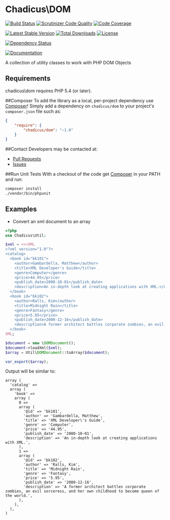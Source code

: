 # Chadicus\DOM
[![Build Status](https://travis-ci.org/chadicus/dom-php.svg?branch=master)](https://travis-ci.org/chadicus/dom-php)
[![Scrutinizer Code Quality](http://img.shields.io/scrutinizer/g/chadicus/dom-php.svg?style=flat)](https://scrutinizer-ci.com/g/chadicus/dom-php/)
[![Code Coverage](http://img.shields.io/coveralls/chadicus/dom-php.svg?style=flat)](https://coveralls.io/r/chadicus/dom-php)

[![Latest Stable Version](http://img.shields.io/packagist/v/chadicus/dom.svg?style=flat)](https://packagist.org/packages/chadicus/dom)
[![Total Downloads](http://img.shields.io/packagist/dt/chadicus/dom.svg?style=flat)](https://packagist.org/packages/chadicus/dom)
[![License](http://img.shields.io/packagist/l/chadicus/dom.svg?style=flat)](https://packagist.org/packages/chadicus/dom)

[![Dependency Status](https://www.versioneye.com/user/projects/55fdfd99601dd9001f000001/badge.svg?style=flat)](https://www.versioneye.com/user/projects/55fdfd99601dd9001f000001)

[![Documentation](https://img.shields.io/badge/reference-phpdoc-blue.svg?style=flat)](http://www.pholiophp.org/chadicus/dom)

A collection of utility classes to work with PHP DOM Objects

## Requirements

chadicus\dom requires PHP 5.4 (or later).

##Composer
To add the library as a local, per-project dependency use [Composer](http://getcomposer.org)! Simply add a dependency on
`chadicus/dom` to your project's `composer.json` file such as:

```json
{
    "require": {
        "chadicus/dom": "~1.0"
    }
}
```
##Contact
Developers may be contacted at:

 * [Pull Requests](https://github.com/chadicus/dom-php/pulls)
 * [Issues](https://github.com/chadicus/dom-php/issues)

##Run Unit Tests
With a checkout of the code get [Composer](http://getcomposer.org) in your PATH and run:

```sh
composer install
./vendor/bin/phpunit
```
## Examples

* Convert an xml document to an array
```php
<?php
use Chadicus\Util;

$xml = <<<XML
<?xml version="1.0"?>
<catalog>
  <book id="bk101">
    <author>Gambardella, Matthew</author>
    <title>XML Developer's Guide</title>
    <genre>Computer</genre>
    <price>44.95</price>
    <publish_date>2000-10-01</publish_date>
    <description>An in-depth look at creating applications with XML.</description>
  </book>
  <book id="bk102">
    <author>Ralls, Kim</author>
    <title>Midnight Rain</title>
    <genre>Fantasy</genre>
    <price>5.95</price>
    <publish_date>2000-12-16</publish_date>
    <description>A former architect battles corporate zombies, an evil sorceress, and her own childhood to become queen of the world.</description>
  </book>
XML;

$document = new \DOMDocument();
$document->loadXml($xml);
$array = Util\DOMDocument::toArray($document);

var_export($array);

```

Output will be similar to:

```
array (
  'catalog' =>
  array (
    'book' =>
    array (
      0 =>
      array (
        '@id' => 'bk101',
        'author' => 'Gambardella, Matthew',
        'title' => 'XML Developer\'s Guide',
        'genre' => 'Computer',
        'price' => '44.95',
        'publish_date' => '2000-10-01',
        'description' => 'An in-depth look at creating applications with XML.',
      ),
      1 =>
      array (
        '@id' => 'bk102',
        'author' => 'Ralls, Kim',
        'title' => 'Midnight Rain',
        'genre' => 'Fantasy',
        'price' => '5.95',
        'publish_date' => '2000-12-16',
        'description' => 'A former architect battles corporate zombies, an evil sorceress, and her own childhood to become queen of the world.',
      ),
    ),
  ),
)
```


